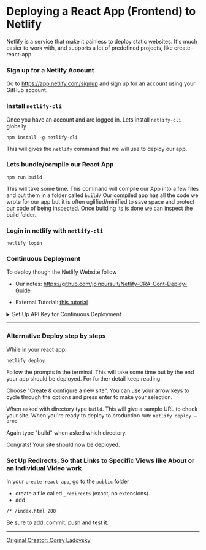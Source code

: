 # Deploying a React App (Frontend) to Netlify

Netlify is a service that make it painless to deploy static websites. It's much easier to work with, and supports a lot of predefined projects, like create-react-app.

### Sign up for a Netlify Account

Go to https://app.netlify.com/signup and sign up for an account using your GitHub account.

### Install `netlify-cli`

Once you have an account and are logged in. Lets install `netlify-cli` globally

```
npm install -g netlify-cli
```

This will gives the `netlify` command that we will use to deploy our app.

### Lets bundle/compile our React App

```
npm run build
```

This will take some time. This command will compile our App into a few files and put them in a folder called `build/`
Our compiled app has all the code we wrote for our app but it is often uglified/minified to save space and protect our code of being inspected.
Once building its is done we can inspect the build folder.

### Login in netlify with `netlify-cli`

```
netlify login
```

### Continuous Deployment

To deploy though the Netlify Website follow

- Our notes: https://github.com/joinpursuit/Netlify-CRA-Cont-Deploy-Guide

- External Tutorial: [this tutorial](https://dev.to/easybuoy/deploying-react-app-from-github-to-netlify-3a9j)

<details><summary>Set Up API Key for Continuous Deployment</summary>

Don't forget to add your API Key

Using the Netlify website, go to the `Build and deploy` tab. Under the Environment section select `edit variables` - make sure that the name of your environment variables matches exactly what you have in your app. In the previous instructions, we said to name it `REACT_APP_API_KEY`. Then add your key from the Chrome Developer Console for the YouTube app as the value.

Be sure to start your environmental values with `REACT_APP_`. [See create-react-app documentation for more details](https://create-react-app.dev/docs/adding-custom-environment-variables/#adding-development-environment-variables-in-env)

 <hr />

</details>

<hr />

### Alternative Deploy step by steps

While in your react app:

```
netlify deploy
```

Follow the prompts in the terminal. This will take some time but by the end your app should be deployed. For further detail keep reading:

Choose "Create & configure a new site". You can use your arrow keys to cycle through the options and press enter to make your selection.

When asked with directory type `build`. This will give a sample URL to check your site. When you're ready to deploy to production run: `netlify deploy —prod`

Again type "build" when asked which directory.

Congrats! Your site should now be deployed.

### Set Up Redirects, So that Links to Specific Views like About or an Individual Video work

In your `create-react-app`, go to the `public` folder

- create a file called `_redirects` (exact, no extensions)
- add

```
/* /index.html 200
```

Be sure to add, commit, push and test it.

<hr />

[Original Creator: Corey Ladovsky](https://github.com/joinpursuit/Pursuit-Core-Web/blob/master/react/react_deployment/README.md)
